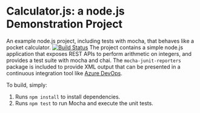 Calculator.js: a node.js Demonstration Project
==============================================
An example node.js project, including tests with mocha, that behaves like
a pocket calculator.
[![Build Status](https://dev.azure.com/danielfengaz4000/Integrating%20External%20Source%20Control%20with%20Azure%20Pipelines/_apis/build/status/danielfengaz4000.calculator?branchName=master)](https://dev.azure.com/danielfengaz4000/Integrating%20External%20Source%20Control%20with%20Azure%20Pipelines/_build/latest?definitionId=11&branchName=master)
The project contains a simple node.js application that exposes REST APIs
to perform arithmetic on integers, and provides a test suite with mocha
and chai.  The `mocha-junit-reporters` package is included to provide XML
output that can be presented in a continuous integration tool like
[Azure DevOps](https://azure.com/devops).

To build, simply:

1. Runs `npm install` to install dependencies.
2. Runs `npm test` to run Mocha and execute the unit tests.

